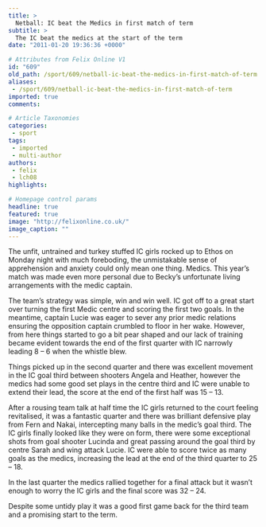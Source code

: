 ```yaml
---
title: >
  Netball: IC beat the Medics in first match of term
subtitle: >
  The IC beat the medics at the start of the term
date: "2011-01-20 19:36:36 +0000"

# Attributes from Felix Online V1
id: "609"
old_path: /sport/609/netball-ic-beat-the-medics-in-first-match-of-term
aliases:
 - /sport/609/netball-ic-beat-the-medics-in-first-match-of-term
imported: true
comments:

# Article Taxonomies
categories:
 - sport
tags:
 - imported
 - multi-author
authors:
 - felix
 - lch08
highlights:

# Homepage control params
headline: true
featured: true
image: "http://felixonline.co.uk/"
image_caption: ""
---
```


The unfit, untrained and turkey stuffed IC girls rocked up to Ethos on Monday night with much foreboding, the unmistakable sense of apprehension and anxiety could only mean one thing. Medics. This year’s match was made even more personal due to Becky’s unfortunate living arrangements with the medic captain.

The team’s strategy was simple, win and win well. IC got off to a great start over turning the first Medic centre and scoring the first two goals. In the meantime, captain Lucie was eager to sever any prior medic relations ensuring the opposition captain crumbled to floor in her wake. However, from here things started to go a bit pear shaped and our lack of training became evident towards the end of the first quarter with IC narrowly leading 8 – 6 when the whistle blew.

Things picked up in the second quarter and there was excellent movement in the IC goal third between shooters Angela and Heather, however the medics had some good set plays in the centre third and IC were unable to extend their lead, the score at the end of the first half was 15 – 13.

After a rousing team talk at half time the IC girls returned to the court feeling revitalised, it was a fantastic quarter and there was brilliant defensive play from Fern and Nakai, intercepting many balls in the medic’s goal third. The IC girls finally looked like they were on form, there were some exceptional shots from goal shooter Lucinda and great passing around the goal third by centre Sarah and wing attack Lucie. IC were able to score twice as many goals as the medics, increasing the lead at the end of the third quarter to 25 – 18.

In the last quarter the medics rallied together for a final attack but it wasn’t enough to worry the IC girls and the final score was 32 – 24.

Despite some untidy play it was a good first game back for the third team and a promising start to the term.
